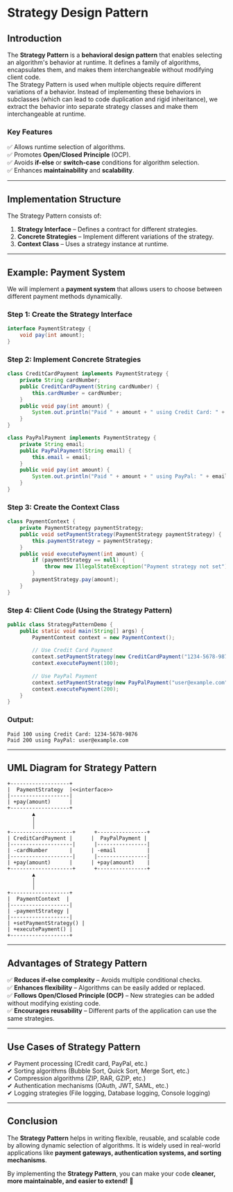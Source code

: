 # Strategy Design Pattern

## **Introduction**

The **Strategy Pattern** is a **behavioral design pattern** that enables selecting an algorithm's behavior at runtime. It defines a family of algorithms, encapsulates them, and makes them interchangeable without modifying client code.  
The Strategy Pattern is used when multiple objects require different variations of a behavior. Instead of implementing these behaviors in subclasses (which can lead to code duplication and rigid inheritance), we extract the behavior into separate strategy classes and make them interchangeable at runtime.
### **Key Features**

✅ Allows runtime selection of algorithms.  
✅ Promotes **Open/Closed Principle** (OCP).  
✅ Avoids **if-else** or **switch-case** conditions for algorithm selection.  
✅ Enhances **maintainability** and **scalability**.  

---

## **Implementation Structure**

The Strategy Pattern consists of:

1. **Strategy Interface** – Defines a contract for different strategies.
2. **Concrete Strategies** – Implement different variations of the strategy.
3. **Context Class** – Uses a strategy instance at runtime.

---

## **Example: Payment System**

We will implement a **payment system** that allows users to choose between different payment methods dynamically.

### **Step 1: Create the Strategy Interface**

```java
interface PaymentStrategy {
    void pay(int amount);
}
```

### **Step 2: Implement Concrete Strategies**

```java
class CreditCardPayment implements PaymentStrategy {
    private String cardNumber;
    public CreditCardPayment(String cardNumber) {
        this.cardNumber = cardNumber;
    }
    public void pay(int amount) {
        System.out.println("Paid " + amount + " using Credit Card: " + cardNumber);
    }
}

class PayPalPayment implements PaymentStrategy {
    private String email;
    public PayPalPayment(String email) {
        this.email = email;
    }
    public void pay(int amount) {
        System.out.println("Paid " + amount + " using PayPal: " + email);
    }
}
```

### **Step 3: Create the Context Class**

```java
class PaymentContext {
    private PaymentStrategy paymentStrategy;
    public void setPaymentStrategy(PaymentStrategy paymentStrategy) {
        this.paymentStrategy = paymentStrategy;
    }
    public void executePayment(int amount) {
        if (paymentStrategy == null) {
            throw new IllegalStateException("Payment strategy not set");
        }
        paymentStrategy.pay(amount);
    }
}
```

### **Step 4: Client Code (Using the Strategy Pattern)**

```java
public class StrategyPatternDemo {
    public static void main(String[] args) {
        PaymentContext context = new PaymentContext();
        
        // Use Credit Card Payment
        context.setPaymentStrategy(new CreditCardPayment("1234-5678-9876"));
        context.executePayment(100);
        
        // Use PayPal Payment
        context.setPaymentStrategy(new PayPalPayment("user@example.com"));
        context.executePayment(200);
    }
}
```

### **Output:**

```
Paid 100 using Credit Card: 1234-5678-9876
Paid 200 using PayPal: user@example.com
```

---

## **UML Diagram for Strategy Pattern**

```plaintext
+-------------------+
|  PaymentStrategy  |<<interface>>
|-------------------|
| +pay(amount)      |
+-------------------+
        ▲
        │
        │
+--------------------+      +----------------+
| CreditCardPayment |      |  PayPalPayment |
|--------------------|      |----------------|
| -cardNumber       |      | -email          |
|--------------------|      |----------------|
| +pay(amount)      |      | +pay(amount)    |
+--------------------+      +----------------+
        ▲
        │
        │
+-------------------+
|  PaymentContext  |
|-------------------|
| -paymentStrategy |
|-------------------|
| +setPaymentStrategy() |
| +executePayment() |
+-------------------+
```

---

## **Advantages of Strategy Pattern**

✅ **Reduces if-else complexity** – Avoids multiple conditional checks.  
✅ **Enhances flexibility** – Algorithms can be easily added or replaced.  
✅ **Follows Open/Closed Principle (OCP)** – New strategies can be added without modifying existing code.  
✅ **Encourages reusability** – Different parts of the application can use the same strategies.  

---

## **Use Cases of Strategy Pattern**

✔ Payment processing (Credit card, PayPal, etc.)  
✔ Sorting algorithms (Bubble Sort, Quick Sort, Merge Sort, etc.)  
✔ Compression algorithms (ZIP, RAR, GZIP, etc.)  
✔ Authentication mechanisms (OAuth, JWT, SAML, etc.)  
✔ Logging strategies (File logging, Database logging, Console logging)  

---

## **Conclusion**

The **Strategy Pattern** helps in writing flexible, reusable, and scalable code by allowing dynamic selection of algorithms. It is widely used in real-world applications like **payment gateways, authentication systems, and sorting mechanisms**.

By implementing the **Strategy Pattern**, you can make your code **cleaner, more maintainable, and easier to extend!** 🚀
